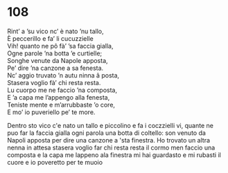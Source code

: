 # 108
  
Rint’ a ’su vico nc’ è nato ’nu tallo,  
È peccerillo e fa’ li cucuzzielle  
Vih! quanto ne pô fà’ ’sa faccia gialla,  
Ogne parole ’na botta ’e curtielle;  
Songhe venute da Napole apposta,  
Pe’ dire ’na canzone a sa fenesta.  
Nc’ aggio truvato ’n autu ninna â posta,  
Stasera voglio fà’ chi resta resta.  
Lu cuorpo me ne faccio ’na composta,  
E ’a capa me l’appengo alla fenesta,  
Teniste mente e m’arrubbaste ’o core,  
E mo’ io puveriello pe’ te more.

Dentro sto vico c'e nato un tallo
e piccolino e fa i coczzielli
vi, quante ne puo far la faccia gialla
ogni parola una botta di coltello:
son venuto da Napoli apposta
per dire una canzone a 'sta finestra.
Ho trovato un altra nenna in attesa
stasera voglio far chi resta resta
il cormo men faccio una composta
e la capa me lappeno ala finestra
mi hai guardasto e mi rubasti il cuore
e io poveretto per te muoio
